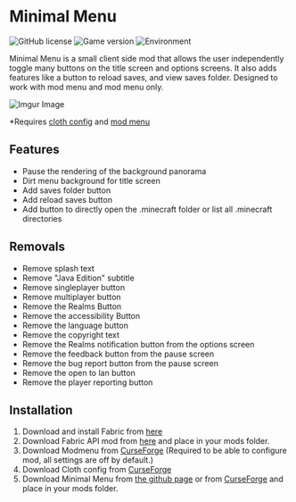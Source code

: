 # Minimal Menu

![GitHub license](https://img.shields.io/badge/license-MIT-blue)
![Game version](https://img.shields.io/badge/minecraft-1.19.2-blueviolet)
![Environment](https://img.shields.io/badge/environment-client-red)

Minimal Menu is a small client side mod that allows the user independently toggle many buttons on the title screen and options screens. It also adds features like a button to reload saves, and view saves folder. Designed to work with mod menu and mod menu only.

![Imgur Image](https://i.imgur.com/PcamapY.jpg)

*Requires [cloth config](https://www.curseforge.com/minecraft/mc-mods/cloth-config) and [mod menu](https://www.curseforge.com/minecraft/mc-mods/modmenu)

## Features
* Pause the rendering of the background panorama
* Dirt menu background for title screen
* Add saves folder button
* Add reload saves button
* Add button to directly open the .minecraft folder or list all .minecraft directories

## Removals
* Remove splash text
* Remove "Java Edition" subtitle
* Remove singleplayer button
* Remove multiplayer button
* Remove the Realms Button
* Remove the accessibility Button
* Remove the language button
* Remove the copyright text
* Remove the Realms notification button from the options screen
* Remove the feedback button from the pause screen
* Remove the bug report button from the pause screen
* Remove the open to lan button
* Remove the player reporting button

## Installation

1. Download and install Fabric from [here](https://fabricmc.net/use)
2. Download Fabric API mod from [here](https://www.curseforge.com/minecraft/mc-mods/fabric-api) and place in your mods folder.
3. Download Modmenu from [CurseForge](https://www.curseforge.com/minecraft/mc-mods/modmenu) (Required to be able to configure mod, all settings are off by default.)
4. Download Cloth config from [CurseForge](https://www.curseforge.com/minecraft/mc-mods/cloth-config)
5. Download Minimal Menu from [the github page](https://github.com/TomB-134/MinimalMenu/releases) or from [CurseForge](https://www.curseforge.com/minecraft/mc-mods/minimal-menu) and place in your mods folder.
